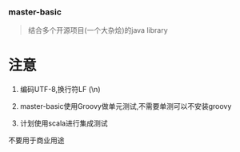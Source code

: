 ### master-basic
>结合多个开源项目(一个大杂烩)的java library

# 注意

1. 编码UTF-8,换行符LF (\n)

2. master-basic使用Groovy做单元测试,不需要单测可以不安装groovy

3. 计划使用scala进行集成测试


不要用于商业用途





[^_^]: 
    还是自己写的用起来顺手啊
    
